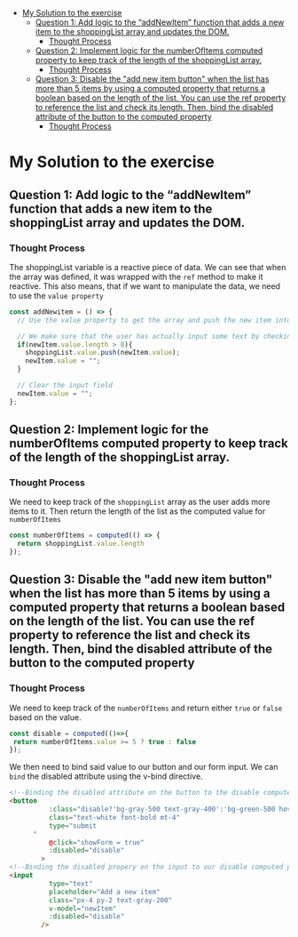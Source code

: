 - [My Solution to the exercise](#my-solution-to-the-exercise)
  - [Question 1: Add logic to the “addNewItem” function that adds a new item to the shoppingList array and updates the DOM.](#question-1-add-logic-to-the-addnewitem-function-that-adds-a-new-item-to-the-shoppinglist-array-and-updates-the-dom)
    - [Thought Process](#thought-process)
  - [Question 2: Implement logic for the numberOfItems computed property to keep track of the length of the shoppingList array.](#question-2-implement-logic-for-the-numberofitems-computed-property-to-keep-track-of-the-length-of-the-shoppinglist-array)
    - [Thought Process](#thought-process-1)
  - [Question 3: Disable the "add new item button" when the list has more than 5 items by using a computed property that returns a boolean based on the length of the list. You can use the ref property to reference the list and check its length. Then, bind the disabled attribute of the button to the computed property](#question-3-disable-the-add-new-item-button-when-the-list-has-more-than-5-items-by-using-a-computed-property-that-returns-a-boolean-based-on-the-length-of-the-list-you-can-use-the-ref-property-to-reference-the-list-and-check-its-length-then-bind-the-disabled-attribute-of-the-button-to-the-computed-property)
    - [Thought Process](#thought-process-2)

# My Solution to the exercise

## Question 1: Add logic to the “addNewItem” function that adds a new item to the shoppingList array and updates the DOM.

### Thought Process
The shoppingList variable is a reactive piece of data. We can see that when the array was defined, it was wrapped with the `ref` method to make it reactive. This also means, that if we want to manipulate the data, we need to use the `value property`

```js
const addNewitem = () => {
  // Use the value property to get the array and push the new item into the array

  // We make sure that the user has actually input some text by checking whether the length of the new item is greater than 0  
  if(newItem.value.length > 0){
    shoppingList.value.push(newItem.value);
    newItem.value = "";
  }

  // Clear the input field
  newItem.value = "";
};
```

## Question 2: Implement logic for the numberOfItems computed property to keep track of the length of the shoppingList array. 

### Thought Process

We need to keep track of the `shoppingList` array as the user adds more items to it.
Then return the length of the list as the computed value for `numberOfItems`  

```js
const numberOfItems = computed(() => {
  return shoppingList.value.length
});
```

## Question 3: Disable the "add new item button" when the list has more than 5 items by using a computed property that returns a boolean based on the length of the list. You can use the ref property to reference the list and check its length. Then, bind the disabled attribute of the button to the computed property 

### Thought Process
We need to keep track of the `numberOfItems` and return either `true` or `false` based on the value.  

```js
const disable = computed(()=>{
 return numberOfItems.value >= 5 ? true : false
});
```

We then need to bind said value to our button and our form input. We can `bind` the disabled attribute using the v-bind directive.

```html
<!--Binding the disabled attribute on the button to the disable computed property-->
<button
          :class="disable?'bg-gray-500 text-gray-400':'bg-green-500 hover:bg-green-600'"
          class="text-white font-bold mt-4"
          type="submit
      "
          @click="showForm = true"
          :disabled="disable"
        >
<!--Binding the disabled propery on the input to our disable computed property-->
<input
          type="text"
          placeholder="Add a new item"
          class="px-4 py-2 text-gray-200"
          v-model="newItem"
          :disabled="disable"
        />        
```


